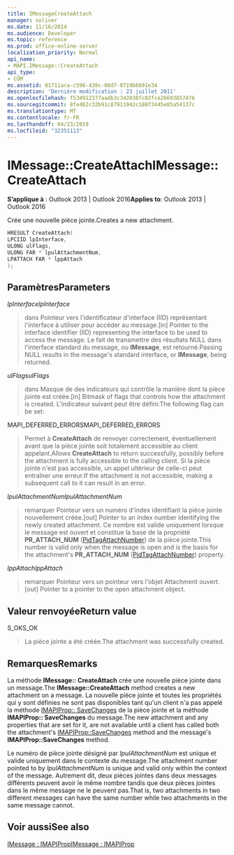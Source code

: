 ```yaml
---
title: IMessageCreateAttach
manager: soliver
ms.date: 11/16/2014
ms.audience: Developer
ms.topic: reference
ms.prod: office-online-server
localization_priority: Normal
api_name:
- MAPI.IMessage::CreateAttach
api_type:
- COM
ms.assetid: 01711aca-c598-438c-88d7-0719b6691e34
description: 'Dernière modification : 23 juillet 2011'
ms.openlocfilehash: f534912377aadb3c342030fc02fce26693857476
ms.sourcegitcommit: 8fe462c32b91c87911942c188f3445e85a54137c
ms.translationtype: MT
ms.contentlocale: fr-FR
ms.lasthandoff: 04/23/2019
ms.locfileid: "32351113"
---
```

# <a name="imessagecreateattach"></a><span data-ttu-id="2f6ce-103">IMessage::CreateAttach</span><span class="sxs-lookup"><span data-stu-id="2f6ce-103">IMessage::CreateAttach</span></span>

  
  
<span data-ttu-id="2f6ce-104">**S’applique à** : Outlook 2013 | Outlook 2016</span><span class="sxs-lookup"><span data-stu-id="2f6ce-104">**Applies to**: Outlook 2013 | Outlook 2016</span></span> 
  
<span data-ttu-id="2f6ce-105">Crée une nouvelle pièce jointe.</span><span class="sxs-lookup"><span data-stu-id="2f6ce-105">Creates a new attachment.</span></span>
  
```cpp
HRESULT CreateAttach(
LPCIID lpInterface,
ULONG ulFlags,
ULONG FAR * lpulAttachmentNum,
LPATTACH FAR * lppAttach
);
```

## <a name="parameters"></a><span data-ttu-id="2f6ce-106">Paramètres</span><span class="sxs-lookup"><span data-stu-id="2f6ce-106">Parameters</span></span>

 <span data-ttu-id="2f6ce-107">_lpInterface_</span><span class="sxs-lookup"><span data-stu-id="2f6ce-107">_lpInterface_</span></span>
  
> <span data-ttu-id="2f6ce-108">dans Pointeur vers l'identificateur d'interface (IID) représentant l'interface à utiliser pour accéder au message.</span><span class="sxs-lookup"><span data-stu-id="2f6ce-108">[in] Pointer to the interface identifier (IID) representing the interface to be used to access the message.</span></span> <span data-ttu-id="2f6ce-109">Le fait de transmettre des résultats NULL dans l'interface standard du message, ou **IMessage**, est retourné.</span><span class="sxs-lookup"><span data-stu-id="2f6ce-109">Passing NULL results in the message's standard interface, or **IMessage**, being returned.</span></span> 
    
 <span data-ttu-id="2f6ce-110">_ulFlags_</span><span class="sxs-lookup"><span data-stu-id="2f6ce-110">_ulFlags_</span></span>
  
> <span data-ttu-id="2f6ce-111">dans Masque de des indicateurs qui contrôle la manière dont la pièce jointe est créée.</span><span class="sxs-lookup"><span data-stu-id="2f6ce-111">[in] Bitmask of flags that controls how the attachment is created.</span></span> <span data-ttu-id="2f6ce-112">L'indicateur suivant peut être défini:</span><span class="sxs-lookup"><span data-stu-id="2f6ce-112">The following flag can be set:</span></span>
    
<span data-ttu-id="2f6ce-113">MAPI_DEFERRED_ERRORS</span><span class="sxs-lookup"><span data-stu-id="2f6ce-113">MAPI_DEFERRED_ERRORS</span></span> 
  
> <span data-ttu-id="2f6ce-114">Permet à **CreateAttach** de renvoyer correctement, éventuellement avant que la pièce jointe soit totalement accessible au client appelant.</span><span class="sxs-lookup"><span data-stu-id="2f6ce-114">Allows **CreateAttach** to return successfully, possibly before the attachment is fully accessible to the calling client.</span></span> <span data-ttu-id="2f6ce-115">Si la pièce jointe n'est pas accessible, un appel ultérieur de celle-ci peut entraîner une erreur.</span><span class="sxs-lookup"><span data-stu-id="2f6ce-115">If the attachment is not accessible, making a subsequent call to it can result in an error.</span></span> 
    
 <span data-ttu-id="2f6ce-116">_lpulAttachmentNum_</span><span class="sxs-lookup"><span data-stu-id="2f6ce-116">_lpulAttachmentNum_</span></span>
  
> <span data-ttu-id="2f6ce-117">remarquer Pointeur vers un numéro d'index identifiant la pièce jointe nouvellement créée.</span><span class="sxs-lookup"><span data-stu-id="2f6ce-117">[out] Pointer to an index number identifying the newly created attachment.</span></span> <span data-ttu-id="2f6ce-118">Ce nombre est valide uniquement lorsque le message est ouvert et constitue la base de la propriété **PR_ATTACH_NUM** ([PidTagAttachNumber](pidtagattachnumber-canonical-property.md)) de la pièce jointe.</span><span class="sxs-lookup"><span data-stu-id="2f6ce-118">This number is valid only when the message is open and is the basis for the attachment's **PR_ATTACH_NUM** ([PidTagAttachNumber](pidtagattachnumber-canonical-property.md)) property.</span></span>
    
 <span data-ttu-id="2f6ce-119">_lppAttach_</span><span class="sxs-lookup"><span data-stu-id="2f6ce-119">_lppAttach_</span></span>
  
> <span data-ttu-id="2f6ce-120">remarquer Pointeur vers un pointeur vers l'objet Attachment ouvert.</span><span class="sxs-lookup"><span data-stu-id="2f6ce-120">[out] Pointer to a pointer to the open attachment object.</span></span>
    
## <a name="return-value"></a><span data-ttu-id="2f6ce-121">Valeur renvoyée</span><span class="sxs-lookup"><span data-stu-id="2f6ce-121">Return value</span></span>

<span data-ttu-id="2f6ce-122">S_OK</span><span class="sxs-lookup"><span data-stu-id="2f6ce-122">S_OK</span></span> 
  
> <span data-ttu-id="2f6ce-123">La pièce jointe a été créée.</span><span class="sxs-lookup"><span data-stu-id="2f6ce-123">The attachment was successfully created.</span></span>
    
## <a name="remarks"></a><span data-ttu-id="2f6ce-124">Remarques</span><span class="sxs-lookup"><span data-stu-id="2f6ce-124">Remarks</span></span>

<span data-ttu-id="2f6ce-125">La méthode **IMessage:: CreateAttach** crée une nouvelle pièce jointe dans un message.</span><span class="sxs-lookup"><span data-stu-id="2f6ce-125">The **IMessage::CreateAttach** method creates a new attachment on a message.</span></span> <span data-ttu-id="2f6ce-126">La nouvelle pièce jointe et toutes les propriétés qui y sont définies ne sont pas disponibles tant qu'un client n'a pas appelé la méthode [IMAPIProp:: SaveChanges](imapiprop-savechanges.md) de la pièce jointe et la méthode **IMAPIProp:: SaveChanges** du message.</span><span class="sxs-lookup"><span data-stu-id="2f6ce-126">The new attachment and any properties that are set for it, are not available until a client has called both the attachment's [IMAPIProp::SaveChanges](imapiprop-savechanges.md) method and the message's **IMAPIProp::SaveChanges** method.</span></span> 
  
<span data-ttu-id="2f6ce-127">Le numéro de pièce jointe désigné par _lpulAttachmentNum_ est unique et valide uniquement dans le contexte du message.</span><span class="sxs-lookup"><span data-stu-id="2f6ce-127">The attachment number pointed to by  _lpulAttachmentNum_ is unique and valid only within the context of the message.</span></span> <span data-ttu-id="2f6ce-128">Autrement dit, deux pièces jointes dans deux messages différents peuvent avoir le même nombre tandis que deux pièces jointes dans le même message ne le peuvent pas.</span><span class="sxs-lookup"><span data-stu-id="2f6ce-128">That is, two attachments in two different messages can have the same number while two attachments in the same message cannot.</span></span> 
  
## <a name="see-also"></a><span data-ttu-id="2f6ce-129">Voir aussi</span><span class="sxs-lookup"><span data-stu-id="2f6ce-129">See also</span></span>



[<span data-ttu-id="2f6ce-130">IMessage : IMAPIProp</span><span class="sxs-lookup"><span data-stu-id="2f6ce-130">IMessage : IMAPIProp</span></span>](imessageimapiprop.md)


